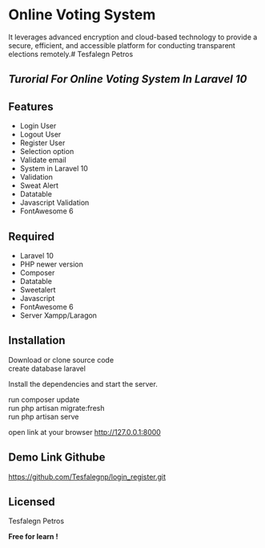 # Online Voting System
It leverages advanced encryption and cloud-based technology to provide a secure, efficient, and accessible platform for conducting transparent elections remotely.# Tesfalegn Petros
## _Turorial For Online Voting System In  Laravel 10_

## Features

- Login User
- Logout User
- Register User
- Selection option
- Validate email
- System in Laravel 10
- Validation
- Sweat Alert
- Datatable
- Javascript Validation
- FontAwesome 6

## Required

- Laravel 10
- PHP newer version
- Composer
- Datatable
- Sweetalert
- Javascript
- FontAwesome 6
- Server Xampp/Laragon

## Installation

Download or clone source code <br>
create database laravel

Install the dependencies and start the server.

run composer update <br>
run php artisan migrate:fresh <br>
run php artisan serve <br>

open link at your browser
http://127.0.0.1:8000

## Demo Link Githube
https://github.com/Tesfalegnp/login_register.git

## Licensed

Tesfalegn Petros

**Free for learn !**

